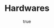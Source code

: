 ---
title: Hardwares
description: My personal collection of currently favorite cli (command-line interface)tools.
position: 23
author:
  emoji: 🌀
  name: Dante Mogrim
  bio: I like people, places and things.
gif:
  src: https://media.giphy.com/media/yR4xZagT71AAM/giphy.gif
  alt: A happy kid typing on an old computer that outputs 'syntax error'.
tags:
  - cli
  - homebrew
---